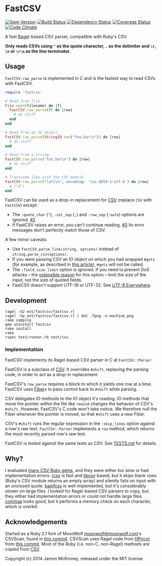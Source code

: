 # FastCSV

[![Gem Version](https://badge.fury.io/rb/fastcsv.svg)](http://badge.fury.io/rb/fastcsv)
[![Build Status](https://secure.travis-ci.org/jpmckinney/fastcsv.png)](http://travis-ci.org/jpmckinney/fastcsv)
[![Dependency Status](https://gemnasium.com/jpmckinney/fastcsv.png)](https://gemnasium.com/jpmckinney/fastcsv)
[![Coverage Status](https://coveralls.io/repos/jpmckinney/fastcsv/badge.png)](https://coveralls.io/r/jpmckinney/fastcsv)
[![Code Climate](https://codeclimate.com/github/jpmckinney/fastcsv.png)](https://codeclimate.com/github/jpmckinney/fastcsv)

A fast [Ragel](http://www.colm.net/open-source/ragel/)-based CSV parser, compatible with Ruby's CSV.

**Only reads CSVs using `"` as the quote character, `,` as the delimiter and `\r`, `\n` or `\r\n` as the line terminator.**

## Usage

`FastCSV.raw_parse` is implemented in C and is the fastest way to read CSVs with FastCSV.

```ruby
require 'fastcsv'

# Read from file.
File.open(filename) do |f|
  FastCSV.raw_parse(f) do |row|
    # do stuff
  end
end

# Read from an IO object.
FastCSV.raw_parse(StringIO.new("foo,bar\n")) do |row|
  # do stuff
end

# Read from a string.
FastCSV.raw_parse("foo,bar\n") do |row|
  # do stuff
end

# Transcode like with the CSV module.
FastCSV.raw_parse("\xF1\n", encoding: 'iso-8859-1:utf-8') do |row|
  # ["ñ"]
end
```

FastCSV can be used as a drop-in replacement for [CSV](http://ruby-doc.org/stdlib-2.1.1/libdoc/csv/rdoc/CSV.html) (replace `CSV` with `FastCSV`) except:

* The `:quote_char` (`"`), `:col_sep` (`,`) and `:row_sep` (`:auto`) options are ignored. [#2](https://github.com/jpmckinney/fastcsv/issues/2)
* If FastCSV raises an error, you can't continue reading. [#3](https://github.com/jpmckinney/fastcsv/issues/3) Its error messages don't perfectly match those of CSV.

A few minor caveats:

* Use `FastCSV.parse_line(string, options)` instead of `string.parse_csv(options)`.
* If you were passing CSV an IO object on which you had wrapped `#gets` (for example, as described in [this article](http://graysoftinc.com/rubies-in-the-rough/decorators-verses-the-mix-in)), `#gets` will not be called.
* The `:field_size_limit` option is ignored. If you need to prevent DoS attacks – the [ostensible reason](http://ruby-doc.org/stdlib-2.1.1/libdoc/csv/rdoc/CSV.html#new-method) for this option – limit the size of the input, not the size of quoted fields.
* FastCSV doesn't support UTF-16 or UTF-32. See [UTF-8 Everywhere](http://utf8everywhere.org/).

## Development

    ragel -G2 ext/fastcsv/fastcsv.rl
    ragel -Vp ext/fastcsv/fastcsv.rl | dot -Tpng -o machine.png
    rake compile
    gem uninstall fastcsv
    rake install
    rake
    rspec test/runner.rb test/csv

### Implementation

FastCSV implements its Ragel-based CSV parser in C at `FastCSV::Parser`.

FastCSV is a subclass of [CSV](http://ruby-doc.org/stdlib-2.1.1/libdoc/csv/rdoc/CSV.html). It overrides `#shift`, replacing the parsing code, in order to act as a drop-in replacement.

FastCSV's `raw_parse` requires a block to which it yields one row at a time. FastCSV uses [Fiber](http://www.ruby-doc.org/core-2.1.1/Fiber.html)s to pass control back to `#shift` while parsing.

CSV delegates IO methods to the IO object it's reading. IO methods that move the pointer within the file like `rewind` changes the behavior of CSV's `#shift`. However, FastCSV's C code won't take notice. We therefore null the Fiber whenever the pointer is moved, so that `#shift` uses a new Fiber.

CSV's `#shift` runs the regular expression in the `:skip_lines` option against a row's raw text. `FastCSV::Parser` implements a `row` method, which returns the most recently parsed row's raw text.

FastCSV is tested against the same tests as CSV. See [TESTS.md](https://github.com/jpmckinney/fastcsv/blob/master/TESTS.md) for details.

## Why?

I evaluated [many CSV Ruby gems](https://github.com/jpmckinney/csv-benchmark#benchmark), and they were either too slow or had implementation errors. [rcsv](https://github.com/fiksu/rcsv) is fast and [libcsv](http://sourceforge.net/projects/libcsv/)-based, but it skips blank rows (Ruby's CSV module returns an empty array) and silently fails on input with an unclosed quote. [bamfcsv](https://github.com/jondistad/bamfcsv) is well implemented, but it's considerably slower on large files. I looked for Ragel-based CSV parsers to copy, but they either had implementation errors or could not handle large files. [commas](https://github.com/aklt/commas/blob/master/csv.rl) looks good, but it performs a memory check on each character, which is overkill.

## Acknowledgements

Started as a Ruby 2.1 fork of MoonWolf <moonwolf@moonwolf.com>'s CSVScan, found in [this commit](https://github.com/nickstenning/csvscan/commit/11ec30f71a27cc673bca09738ee8a63942f416f0.patch). CSVScan uses Ragel code from [HPricot](https://github.com/hpricot/hpricot/blob/master/ext/hpricot_scan/hpricot_scan.rl) from [this commit](https://github.com/hpricot/hpricot/blob/908a4ae64bc8b935c4415c47ca6aea6492c6ce0a/ext/hpricot_scan/hpricot_scan.rl). Most of the Ruby (i.e. non-C, non-Ragel) methods are copied from [CSV](https://github.com/ruby/ruby/blob/ab337e61ecb5f42384ba7d710c36faf96a454e5c/lib/csv.rb).

Copyright (c) 2014 James McKinney, released under the MIT license
